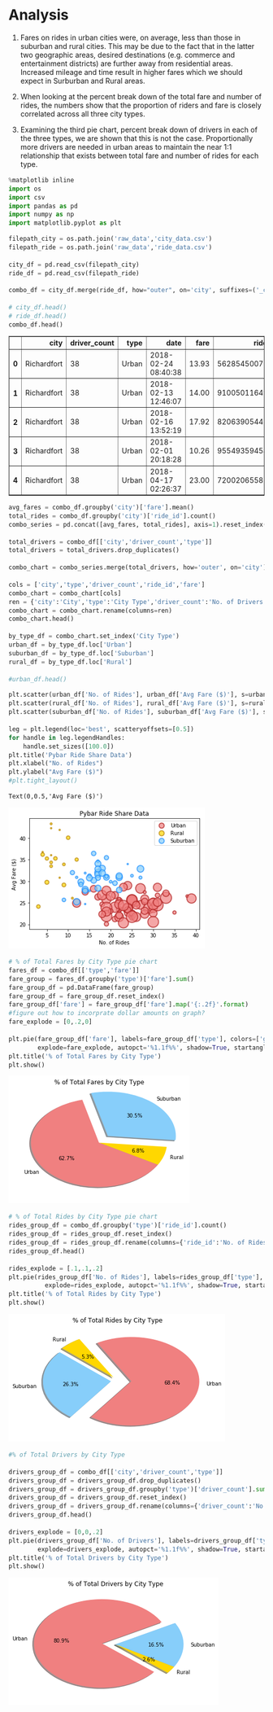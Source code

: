 
# Analysis

1. Fares on rides in urban cities were, on average, less than those in suburban and rural cities.  This may be due to the fact that in the latter two geographic areas, desired destinations (e.g. commerce and entertainment districts) are further away from residential areas.  Increased mileage and time result in higher fares which we should expect in Surburban and Rural areas.

2. When looking at the percent break down of the total fare and number of rides, the numbers show that the proportion of riders and fare is closely correlated across all three city types.

3. Examining the third pie chart, percent break down of drivers in each of the three types, we are shown that this is not the case.  Proportionally more drivers are needed in urban areas to maintain the near 1:1 relationship that exists between total fare and number of rides for each type.


```python
%matplotlib inline
import os
import csv
import pandas as pd
import numpy as np
import matplotlib.pyplot as plt
```


```python
filepath_city = os.path.join('raw_data','city_data.csv')
filepath_ride = os.path.join('raw_data','ride_data.csv')

city_df = pd.read_csv(filepath_city)
ride_df = pd.read_csv(filepath_ride)

combo_df = city_df.merge(ride_df, how="outer", on='city', suffixes=('_city','_ride'))

# city_df.head()
# ride_df.head()
combo_df.head()
```




<div>
<style scoped>
    .dataframe tbody tr th:only-of-type {
        vertical-align: middle;
    }

    .dataframe tbody tr th {
        vertical-align: top;
    }

    .dataframe thead th {
        text-align: right;
    }
</style>
<table border="1" class="dataframe">
  <thead>
    <tr style="text-align: right;">
      <th></th>
      <th>city</th>
      <th>driver_count</th>
      <th>type</th>
      <th>date</th>
      <th>fare</th>
      <th>ride_id</th>
    </tr>
  </thead>
  <tbody>
    <tr>
      <th>0</th>
      <td>Richardfort</td>
      <td>38</td>
      <td>Urban</td>
      <td>2018-02-24 08:40:38</td>
      <td>13.93</td>
      <td>5628545007794</td>
    </tr>
    <tr>
      <th>1</th>
      <td>Richardfort</td>
      <td>38</td>
      <td>Urban</td>
      <td>2018-02-13 12:46:07</td>
      <td>14.00</td>
      <td>910050116494</td>
    </tr>
    <tr>
      <th>2</th>
      <td>Richardfort</td>
      <td>38</td>
      <td>Urban</td>
      <td>2018-02-16 13:52:19</td>
      <td>17.92</td>
      <td>820639054416</td>
    </tr>
    <tr>
      <th>3</th>
      <td>Richardfort</td>
      <td>38</td>
      <td>Urban</td>
      <td>2018-02-01 20:18:28</td>
      <td>10.26</td>
      <td>9554935945413</td>
    </tr>
    <tr>
      <th>4</th>
      <td>Richardfort</td>
      <td>38</td>
      <td>Urban</td>
      <td>2018-04-17 02:26:37</td>
      <td>23.00</td>
      <td>720020655850</td>
    </tr>
  </tbody>
</table>
</div>




```python
avg_fares = combo_df.groupby('city')['fare'].mean()
total_rides = combo_df.groupby('city')['ride_id'].count()
combo_series = pd.concat([avg_fares, total_rides], axis=1).reset_index()

total_drivers = combo_df[['city','driver_count','type']]
total_drivers = total_drivers.drop_duplicates()

combo_chart = combo_series.merge(total_drivers, how='outer', on='city')

cols = ['city','type','driver_count','ride_id','fare']
combo_chart = combo_chart[cols]
ren = {'city':'City','type':'City Type','driver_count':'No. of Drivers','ride_id':'No. of Rides','fare':'Avg Fare ($)'}
combo_chart = combo_chart.rename(columns=ren)
combo_chart.head()

by_type_df = combo_chart.set_index('City Type')
urban_df = by_type_df.loc['Urban']
suburban_df = by_type_df.loc['Suburban']
rural_df = by_type_df.loc['Rural']

#urban_df.head()
```


```python
plt.scatter(urban_df['No. of Rides'], urban_df['Avg Fare ($)'], s=urban_df['No. of Drivers']*7, c='lightcoral', alpha=0.7, label='Urban', edgecolors='firebrick', linewidths=2)
plt.scatter(rural_df['No. of Rides'], rural_df['Avg Fare ($)'], s=rural_df['No. of Drivers']*7, c='gold', alpha=0.7, label='Rural', edgecolors='darkgoldenrod', linewidths=2)
plt.scatter(suburban_df['No. of Rides'], suburban_df['Avg Fare ($)'], s=suburban_df['No. of Drivers']*7, c='lightskyblue', alpha=0.7, label='Suburban', edgecolors='dodgerblue', linewidths=2)

leg = plt.legend(loc='best', scatteryoffsets=[0.5])
for handle in leg.legendHandles:
    handle.set_sizes([100.0])
plt.title('Pybar Ride Share Data')
plt.xlabel("No. of Rides")
plt.ylabel("Avg Fare ($)")
#plt.tight_layout()
```




    Text(0,0.5,'Avg Fare ($)')




![png](output_4_1.png)



```python
# % of Total Fares by City Type pie chart
fares_df = combo_df[['type','fare']]
fare_group = fares_df.groupby('type')['fare'].sum()
fare_group_df = pd.DataFrame(fare_group)
fare_group_df = fare_group_df.reset_index()
fare_group_df['fare'] = fare_group_df['fare'].map('{:.2f}'.format)
#figure out how to incorprate dollar amounts on graph?
fare_explode = [0,.2,0]

plt.pie(fare_group_df['fare'], labels=fare_group_df['type'], colors=['gold','lightskyblue','lightcoral'],
        explode=fare_explode, autopct='%1.1f%%', shadow=True, startangle=330)
plt.title('% of Total Fares by City Type')
plt.show()
```


![png](output_5_0.png)



```python
# % of Total Rides by City Type pie chart
rides_group_df = combo_df.groupby('type')['ride_id'].count()
rides_group_df = rides_group_df.reset_index()
rides_group_df = rides_group_df.rename(columns={'ride_id':'No. of Rides'})
rides_group_df.head()

rides_explode = [.1,.1,.2]
plt.pie(rides_group_df['No. of Rides'], labels=rides_group_df['type'], colors=['gold','lightskyblue','lightcoral'],
          explode=rides_explode, autopct='%1.1f%%', shadow=True, startangle=120)
plt.title('% of Total Rides by City Type')
plt.show()
```


![png](output_6_0.png)



```python
#% of Total Drivers by City Type

drivers_group_df = combo_df[['city','driver_count','type']]
drivers_group_df = drivers_group_df.drop_duplicates()
drivers_group_df = drivers_group_df.groupby('type')['driver_count'].sum()
drivers_group_df = drivers_group_df.reset_index()
drivers_group_df = drivers_group_df.rename(columns={'driver_count':'No. of Drivers'})
drivers_group_df.head()

drivers_explode = [0,0,.2]
plt.pie(drivers_group_df['No. of Drivers'], labels=drivers_group_df['type'], colors=['gold','lightskyblue','lightcoral'],
        explode=drivers_explode, autopct='%1.1f%%', shadow=True, startangle=320)
plt.title('% of Total Drivers by City Type')
plt.show()
```


![png](output_7_0.png)

